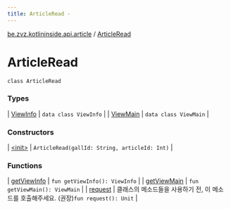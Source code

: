 ```yaml
---
title: ArticleRead - 
---
```


[be.zvz.kotlininside.api.article](../index.html) / [ArticleRead](./index.html)

# ArticleRead

`class ArticleRead`

### Types

| [ViewInfo](-view-info/index.html) | `data class ViewInfo` |
| [ViewMain](-view-main/index.html) | `data class ViewMain` |

### Constructors

| [&lt;init&gt;](-init-.html) | `ArticleRead(gallId: String, articleId: Int)` |

### Functions

| [getViewInfo](get-view-info.html) | `fun getViewInfo(): ViewInfo` |
| [getViewMain](get-view-main.html) | `fun getViewMain(): ViewMain` |
| [request](request.html) | 클래스의 메소드들을 사용하기 전, 이 메소드를 호출해주세요. (권장)`fun request(): Unit` |

